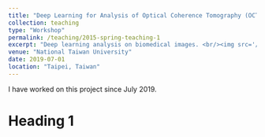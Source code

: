 ```yaml
---
title: "Deep Learning for Analysis of Optical Coherence Tomography (OCT) Images"
collection: teaching
type: "Workshop"
permalink: /teaching/2015-spring-teaching-1
excerpt: "Deep learning analysis on biomedical images. <br/><img src='/images/OCT.jpg' width='600' >"
venue: "National Taiwan University"
date: 2019-07-01
location: "Taipei, Taiwan"
---
```


I have worked on this project since July 2019. 

Heading 1
======

